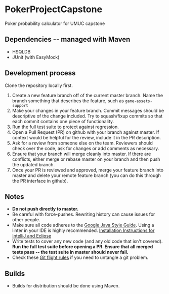 # PokerProjectCapstone
Poker probability calculator for UMUC capstone

## Dependencies -- managed with Maven

* HSQLDB
* JUnit (with EasyMock)


## Development process

Clone the repository locally first.

1. Create a new feature branch off of the current master branch. Name the branch something that describes the feature, such as `game-assets-support`
2. Make your changes in your feature branch. Commit messages should be descriptive of the change included. Try to squash/fixup commits so that each commit contains one piece of functionality.
3. Run the full test suite to protect against regression.
4. Open a Pull Request (PR) on github with your branch against master. If context would be helpful for the review, include it in the PR description.
5. Ask for a review from someone else on the team. Reviewers should check over the code, ask for changes or add comments as necessary.
6. Ensure that your branch will merge cleanly into master. If there are conflicts, either merge or rebase master on your branch and then push the updated branch.
7. Once your PR is reviewed and approved, merge your feature branch into master and delete your remote feature branch (you can do this through the PR interface in github).

## Notes

* **Do not push directly to master.**
* Be careful with force-pushes. Rewriting history can cause issues for other people.
* Make sure all code adheres to the [Google Java Style Guide](https://google.github.io/styleguide/javaguide.html). Using a linter in your IDE is highly recommended. [Installation Instructions for IntelliJ and Eclipse](https://github.com/HPI-Information-Systems/Metanome/wiki/Installing-the-google-styleguide-settings-in-intellij-and-eclipse)
* Write tests to cover any new code (and any old code that isn't covered). **Run the full test suite before opening a PR. Ensure that all merged tests pass -- the test suite in master should never fail.**
* Check these [Git flight rules](https://github.com/k88hudson/git-flight-rules) if you need to untangle a git problem.

## Builds

* Builds for distribution should be done using Maven.